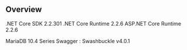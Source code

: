 ## Overview
.NET Core SDK 2.2.301
.NET Core Runtime 2.2.6
ASP.NET Core Runtime 2.2.6

MariaDB 10.4 Series
Swagger : Swashbuckle v4.0.1